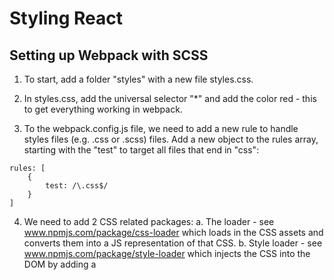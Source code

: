 # Styling React

## Setting up Webpack with SCSS

1. To start, add a folder "styles" with a new file styles.css.

2. In styles.css, add  the universal selector "*" and add the color red - this to get everything working in webpack.  

3.  To the webpack.config.js file, we need to add a new rule to handle styles files (e.g. .css or .scss) files.
Add  a new object to the rules array, starting with the "test" to target all files that end in "css":
```
rules: [
    {
        test: /\.css$/
    }
]

```

4. We need to add 2 CSS related packages:
a. The loader - see www.npmjs.com/package/css-loader which loads in the CSS assets and converts them into a JS representation of that CSS.
b. Style loader - see www.npmjs.com/package/style-loader which injects the CSS into the DOM by adding a <style> tag.

5. To install the loaders:
```
> yarn add style-loader@0.18.2 css-loader@0.28.4
```
Instead of using "loader", we will use "use" which allows for an array of loaders:
```
rules: [
    {
        test: /\.css$/,
        use: [
            'style-loader',
            'css-loader'
        ]
    }
]
```

6. Import the styles.css file in app.js which at this point, changes all the font to red:
```
import './styles/styles.css';
```
NOTE: this import is very inefficient and will be changed later.

7. Next will setup SCSS - see sass-lang.com.  From the "Learn SASS" and then "Variables" menu,  there's examples of the different usages of SCSS and SASS, e.g. {} and ";" as opposed to no {} and no ";".  This class will be using SCSS - e.g. {} and ";".

8. The file style.css is changed to style.scss and in the webpack.config.js, change the test for "css" to "scss".
In the styles.scss file, add the variable for "brand-color" - now the simple SCSS has the following code:
```
$brand-color: blue;

* {
    color: $brand-color;
}
```
9. For SCSS, we need another loader and compiler (as we did with babel and babel-core):
```
yarn add sass-loader@6.0.6 node-sass@4.5.3
```
And then in webpack.config.js, add the new loader:
```
{
    test: /\.scss$/,
    use: [
        'style-loader',
        'css-loader',
        'sass-loader'
    ]
}
```
With these changes in place, the font is blue.

## Architecture and Header Styles

1. As with the components, we will break up the styles into different files, starting with "base".
NOTE: "partial" SCSS files begin with "_".  When the partial is imported, you leave off the extension and the underscore, e.g. to import _base.scss in the "base" folder:
```
@import 'base/base'
```

2.  Inside _base.scss, we set up a number of "base" type styles, including fonts.

3. In this course we will use "rem" instead of "px" since "rem" has better accessibility.  To convert rem's into base 10, we set a global font-size to 62.5%.   For example, if 1 rem = 16px, 16*.625 = 10 - so we end up using a base 10 system.  Likewise, 2.2 rem's converts to 22 px.  Setting the body font-size to 1.6 rem = 16px.

4. Add a "components" folder to the "styles" folder where all the SCSS files per component will reside, starting with the header file (partial file) - it will need to be imported as with the base partial.

5. Add the header style to the header component div tag - recall that we need to use "className" in JSX.

6. Instead of using nested selectors like this:
```
.header {
    h1 {

    }
}
```
We will use separate selectors using BEM - block element modifier - notation, e.g. .header__title (note the double underscore) - here we're modifying an element of the header bloc (see getbem.com for more information):
e.g.
```
.header {

}
.header__title {

}
```
## CSS Reset

1. All browsers have a different set of default values.  If we don't reset them, they will behave differently.  To fix that, we will use a plugin, in this case, Normalize.css (see https://necolas.github.io/normalize.css/):
```
> yarn add normalize.css@7.0.0
```

2. Use use the normalize.css module, we need to make a couple of changes:
a. Import the file from the node_modules folder in app.js - note that it's imported BEFORE the styles file.
```
import React from 'react';
import ReactDOM from 'react-dom';

import 'normalize.css/normalize.css';
import './styles/styles.scss';

```
b. We need to fix our webpack.config.js since we're currently only allowing for .scss files.  If we change the "test" to "/\.s?css$/" the first "s" is optional, allowing for both .scss and .css files.

## Theming with Variables

1. Here we're going to break out common values that are used all over the application - for example hex color codes and common spacing values (e.g. 1.6rem).  The variables will be located in a new file /base/_settings.scss.

2. Import the new file _settings.scss as the first import in styles.scss.  

3. First variables added were for the hex-colors, $off-white and $off-black.
Challenge is to add a new variable, m-size (for medium size) as we had done for the $off-black and $off-white colors.

4. Create a _container.scss to center all the content on the screen - this was put in the "components" folders - seems like this should have gone in the base folder....

5. In the Header component, we only want to center the text and not the blue bar behind it - we have to add another div tag that will use the "container" class.  Repeat this same thing in the IndecisionApp component to center everything except the OptionModal component.

6. Challenge is to create a new variable "dark-blue" that will change the body background color - here we just needed to add a background-color to the body element defined in _base.scss....

## Big Buttons and Options List

1. Styling the big button - add a new file under components - _buttons.scss with a class big-button.  
The purple color is added to _styles.scss.   In the big-buttom class, we use the SCSS function "darken" to add a darker border to the bottom of the buttom to add a 3-D effect.  For documentation, search for "sass reference functions".  See the list of HSL functions (Hue Saturation Lightness).

2. To make the button look disabled, we use the built in "disabled" class and change the opacity:
```
.big-button:disabled {
    opacity: .5;
}
```

3. To add the pointer to enabled buttons and the default cursor to disabled buttons, the following was added to the _base.scss:
```
button {
    cursor: pointer;
}

button:disabled {
    cursor: default;
}
```

4. Using the BEM naming convention, we added a modifier to the .button class - in this case, the modifier name is attached to the block (in this case "button", which is a poorly named class) by 2 dashes, e.g. .button--link.   To use the latter modifier class, see this usage in the Options component:
```
<button
    className="button button--link"
    onClick={props.handleDeleteOptions}
>
    Remove All
</button>

```
## Styling the Options List

1. To handle styling the Options list, add a new file _widget.scss in the components folder and import as required.

2. To test and use the initial widget-header style, the Options component button is moved into it's own 'div' tag along with a new 'H3' tag.

3. To get the "Your Options" and "Remove All"  to appear on the same line and pushed to the left and right respectively, we use flexbox.  To do this, 2 properties are needed, display=flex and justify-content=space-between, where in the latter, all extra space is distributed evenly between the 2 elements:
```
    display: flex;
    justify-content: space-between;
```

4. Challenge is to add a element selector to reduce the amount of space around the H3 header element used in the Options component.  Using the BEM notation (block is header, element is title):
```
.header__title {
    margin: 0;
}
```

5. The background color for the widget style is added to the IndecisionApp component around the Options and AddOption components so that those entire blocks are the light blue color - although "blue" looks more purple to me.

6. Challenge is to style the message text that says "Please add an option to get started!":
a. Create a widget element selector (message) and use it on the "p" tag.
b. Set the color to $off-white
c. No margin
d. Use a padding of $l-size.
e. Center the text - e.g. text-align=center
f. Set the bottom border to a 1px solid border - color is a lighted version of the $light-blue (10% lighter).


## Styling the Option Item

1. Add a new file to the components folder, _option.scss to hold all the styles for the Option component - that includes the text and remove button.  In the option block, like we did previously, we'll use "flex" to evenly distribute the space.

2. To add a count number before each item in the list, map function in the Options component is modified to use the "index" parameter - then use the index + 1 as a new prop to the Option component.  Then in the Option component, place the text in a "p" tag with the count prop.

3. To handle the form (text, edit box, and button), add a new partial file _add-option.scss.

4. The input box uses flex and resizes with the window size, the button size remains the same.

5. Note: in the comments, there's an issue with text that's too long for the input - it will override the text area.  This solution was applied to the option__text style:
```
{
    word-wrap: break-word;
    overflow-wrap: break-word;
    width: 80%;
}
```

6. To make the input take up all available space:
```
.add-option__input {
    flex-grow: 1;
}
```

7. To add a border just to the bottom, first set the border to "none" and then style the border bottom.

## Styling React-Modal

1. To style this third party code, Andrew uses the Google debug to see what classes are used by the react-modal component.  We'll be modifying these classes to make the modal look like we want.

2. Create a new file _modal.scss in the components folder and import as usual.  The first class targeted is the ReactModalPortal.  Changing the opacity to 0 allows us to transition the modal's appearance gradually - that is, a opacity=0 means it doesn't initially appear....

3. The transition occurs in the ReactModal__Overlay style where we transition using the opacity property:
```
.ReactModalPortal .ReactModal__Overlay {
    transition: opacity 200ms ease-in-out;
}
```

We set the opacity to 1 in the modifier ReactModal__Overlay--after-open - note again you can see all these classes once the modal is shown.  We're modifying the existing class styles.
```
.ReactModalPortal .ReactModal__Overlay--after-open {
    opacity: 1;
}
```

4. To modify how the modal closes, we first added another property to the modal, closeTimeoutMS and set it to 4000 (e.g. 4 seconds) so we could see the classes that are available while the modal is closing.  We then set the latter property to 200 and added to our styles the ReactModal__Overlay--before-close to set the opacity back to 0:
```
ReactModalPortal .ReactModal__Overlay--before-close {
    opacity: 0;
}
```

5. To modify the contents of the react-modal, use the property "className" - e.g. here we define a new class "modal":
```
<Modal
    isOpen={!!props.selectedOption}
    onRequestClose={props.handleClearSelectedOption}
    contentLabel="Selected Option"
    closeTimeoutMS={200}
    className="modal"
>

```

This gets a bit complicated since I'm not sure who could really easily figure this out...anyway, now that we've replaced the styling, we have to go back to the overlay override, and add some positioning styling using flex (top 3 styling attributes are flex):
```
.ReactModalPortal .ReactModal__Overlay {
    align-items: center;
    display: flex;
    justify-content: center;
    transition: opacity 200ms ease-in-out;
}
```

At this point, you end up with a tiny dialog in the middle of the screen with text centered.

6. The issue with word break is addressed by Andrew using word-break=break all.  This fixes the issue in the dialog and in the options list (see option__text)
```
modal__body {
    font-size: 2rem;
    font-weight: 300;
    margin: 0 0 $l-size 0;
    word-break: break-all;
}
```
## Mobile Considerations
